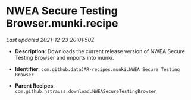 # NWEA Secure Testing Browser.munki.recipe

_Last updated 2021-12-23 20:01:50Z_

- **Description**: Downloads the current release version of NWEA Secure Testing Browser and imports into munki.

- **Identifier**: `com.github.dataJAR-recipes.munki.NWEA Secure Testing Browser`

- **Parent Recipes**: `com.github.nstrauss.download.NWEASecureTestingBrowser`
